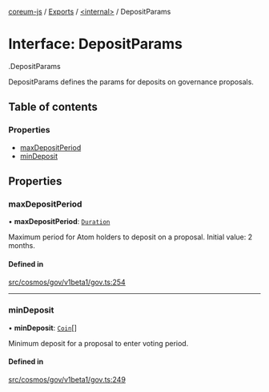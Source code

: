 [coreum-js](../README.md) / [Exports](../modules.md) / [<internal\>](../modules/internal_.md) / DepositParams

# Interface: DepositParams

[<internal>](../modules/internal_.md).DepositParams

DepositParams defines the params for deposits on governance proposals.

## Table of contents

### Properties

- [maxDepositPeriod](internal_.DepositParams.md#maxdepositperiod)
- [minDeposit](internal_.DepositParams.md#mindeposit)

## Properties

### maxDepositPeriod

• **maxDepositPeriod**: [`Duration`](../modules/internal_.md#duration)

Maximum period for Atom holders to deposit on a proposal. Initial value: 2
months.

#### Defined in

[src/cosmos/gov/v1beta1/gov.ts:254](https://github.com/CooperFoundation/coreum-js/blob/1aa4fb5/src/cosmos/gov/v1beta1/gov.ts#L254)

___

### minDeposit

• **minDeposit**: [`Coin`](../modules/internal_.md#coin)[]

Minimum deposit for a proposal to enter voting period.

#### Defined in

[src/cosmos/gov/v1beta1/gov.ts:249](https://github.com/CooperFoundation/coreum-js/blob/1aa4fb5/src/cosmos/gov/v1beta1/gov.ts#L249)
